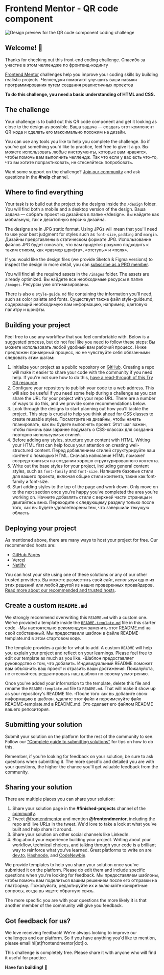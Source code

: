 # Frontend Mentor - QR code component

![Design preview for the QR code component coding challenge](./preview.jpg)

## Welcome! 👋

Thanks for checking out this front-end coding challenge.
Спасибо за участие в этом челлендже по фронтенд-кодингу

[Frontend Mentor](https://www.frontendmentor.io) challenges help you improve your coding skills by building realistic projects.
Челленджи помогают улучшить ваши навыки программирования путем создания реалистичных проектов

**To do this challenge, you need a basic understanding of HTML and CSS.**

## The challenge

Your challenge is to build out this QR code component and get it looking as close to the design as possible.
Ваша задача — создать этот компонент QR-кода и сделать его максимально похожим на дизайн.

You can use any tools you like to help you complete the challenge. So if you've got something you'd like to practice, feel free to give it a go.
Вы можете использовать любые инструменты, которые вам нравятся, чтобы помочь вам выполнить челлендж. Так что если у вас есть что-то, что вы хотите попрактиковать, не стесняйтесь попробовать.

Want some support on the challenge? [Join our community](https://www.frontendmentor.io/community) and ask questions in the **#help** channel.

## Where to find everything

Your task is to build out the project to the designs inside the `/design` folder. You will find both a mobile and a desktop version of the design.
Ваша задача — собрать проект из дизайнов в папке «/design». Вы найдете как мобильную, так и десктопную версию дизайна.

The designs are in JPG static format. Using JPGs will mean that you'll need to use your best judgment for styles such as `font-size`, `padding` and `margin`.
Дизайны представлены в статическом формате JPG. Использование файлов JPG будет означать, что вам придется разумно подходить к таким стилям, как «размер шрифта», «отступы» и «поля».

If you would like the design files (we provide Sketch & Figma versions) to inspect the design in more detail, you can [subscribe as a PRO member](https://www.frontendmentor.io/pro).

You will find all the required assets in the `/images` folder. The assets are already optimized.
Вы найдете все необходимые ресурсы в папке `/images`. Ресурсы уже оптимизированы.

There is also a `style-guide.md` file containing the information you'll need, such as color palette and fonts.
Существует также файл style-guide.md, содержащий необходимую вам информацию, например, цветовую палитру и шрифты.

## Building your project

Feel free to use any workflow that you feel comfortable with. Below is a suggested process, but do not feel like you need to follow these steps:
Вы можете использовать любой удобный вам рабочий процесс. Ниже предложен примерный процесс, но не чувствуйте себя обязанными следовать этим шагам:

1. Initialize your project as a public repository on [GitHub](https://github.com/). Creating a repo will make it easier to share your code with the community if you need help. If you're not sure how to do this, [have a read-through of this Try Git resource](https://try.github.io/).
2. Configure your repository to publish your code to a web address. This will also be useful if you need some help during a challenge as you can share the URL for your project with your repo URL. There are a number of ways to do this, and we provide some recommendations below.
3. Look through the designs to start planning out how you'll tackle the project. This step is crucial to help you think ahead for CSS classes to create reusable styles.
   Посмотрите на дизайны, чтобы начать планировать, как вы будете выполнять проект. Этот шаг важен, чтобы помочь вам заранее подумать о CSS-классах для создания повторно используемых стилей.
4. Before adding any styles, structure your content with HTML. Writing your HTML first can help focus your attention on creating well-structured content.
   Перед добавлением стилей структурируйте ваш контент с помощью HTML. Сначала написание HTML поможет сосредоточиться на создании хорошо структурированного контента.
5. Write out the base styles for your project, including general content styles, such as `font-family` and `font-size`.
   Напишите базовые стили для вашего проекта, включая общие стили контента, такие как font-family и font-size.
6. Start adding styles to the top of the page and work down. Only move on to the next section once you're happy you've completed the area you're working on.
   Начните добавлять стили с верхней части страницы и двигайтесь вниз. Переходите к следующему разделу только после того, как вы будете удовлетворены тем, что завершили текущую область

## Deploying your project

As mentioned above, there are many ways to host your project for free. Our recommended hosts are:

- [GitHub Pages](https://pages.github.com/)
- [Vercel](https://vercel.com/)
- [Netlify](https://www.netlify.com/)

You can host your site using one of these solutions or any of our other trusted providers.
Вы можете разместить свой сайт, используя одно из этих решений или любой другой из наших проверенных провайдеров. [Read more about our recommended and trusted hosts](https://medium.com/frontend-mentor/frontend-mentor-trusted-hosting-providers-bf000dfebe).

## Create a custom `README.md`

We strongly recommend overwriting this `README.md` with a custom one. We've provided a template inside the [`README-template.md`](./README-template.md) file in this starter code.
-Мы настоятельно рекомендуем заменить этот README.md на свой собственный. Мы предоставили шаблон в файле README-template.md в этом стартовом коде.

The template provides a guide for what to add. A custom `README` will help you explain your project and reflect on your learnings. Please feel free to edit our template as much as you like.
-Шаблон предоставляет руководство о том, что добавить. Индивидуальный README поможет вам объяснить ваш проект и отразить ваши достижения. Пожалуйста, не стесняйтесь редактировать наш шаблон по своему усмотрению.

Once you've added your information to the template, delete this file and rename the `README-template.md` file to `README.md`. That will make it show up as your repository's README file.
-После того как вы добавите свою информацию в шаблон, удалите этот файл и переименуйте файл README-template.md в README.md. Это сделает его файлом README вашего репозитория.

## Submitting your solution

Submit your solution on the platform for the rest of the community to see. Follow our ["Complete guide to submitting solutions"](https://medium.com/frontend-mentor/a-complete-guide-to-submitting-solutions-on-frontend-mentor-ac6384162248) for tips on how to do this.

Remember, if you're looking for feedback on your solution, be sure to ask questions when submitting it. The more specific and detailed you are with your questions, the higher the chance you'll get valuable feedback from the community.

## Sharing your solution

There are multiple places you can share your solution:

1. Share your solution page in the **#finished-projects** channel of the [community](https://www.frontendmentor.io/community).
2. Tweet [@frontendmentor](https://twitter.com/frontendmentor) and mention **@frontendmentor**, including the repo and live URLs in the tweet. We'd love to take a look at what you've built and help share it around.
3. Share your solution on other social channels like LinkedIn.
4. Blog about your experience building your project. Writing about your workflow, technical choices, and talking through your code is a brilliant way to reinforce what you've learned. Great platforms to write on are [dev.to](https://dev.to/), [Hashnode](https://hashnode.com/), and [CodeNewbie](https://community.codenewbie.org/).

We provide templates to help you share your solution once you've submitted it on the platform. Please do edit them and include specific questions when you're looking for feedback.
Мы предоставляем шаблоны, чтобы помочь вам поделиться вашим решением после его отправки на платформу. Пожалуйста, редактируйте их и включайте конкретные вопросы, когда вы ищете обратную связь.

The more specific you are with your questions the more likely it is that another member of the community will give you feedback.

## Got feedback for us?

We love receiving feedback! We're always looking to improve our challenges and our platform. So if you have anything you'd like to mention, please email hi[at]frontendmentor[dot]io.

This challenge is completely free. Please share it with anyone who will find it useful for practice.

**Have fun building!** 🚀
